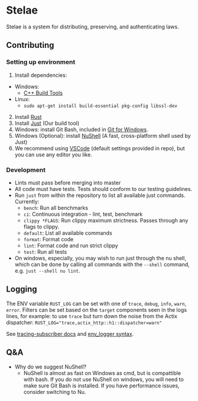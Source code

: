 # Stelae

Stelae is a system for distributing, preserving, and authenticating laws.

## Contributing

### Setting up environment

1. Install dependencies:
  - Windows:
    - [C++ Build Tools](https://visualstudio.microsoft.com/visual-cpp-build-tools/)
  - Linux:
    - `sudo apt-get install build-essential pkg-config libssl-dev `
2. Install [Rust](https://www.rust-lang.org/tools/install)
3. Install [Just](https://just.systems/man/en/chapter_3.html) (Our build tool)
4. Windows: install Git Bash, included in [Git for Windows](https://git-scm.com/downloads). 
5. Windows (Optional): install [NuShell](https://www.nushell.sh/book/installation.html) (A fast, cross-platform shell used by Just)
6. We recommend using [VSCode](https://code.visualstudio.com/Download) (default settings provided in repo), but you can use any editor you like.

### Development
- Lints must pass before merging into master
- All code must have tests. Tests should conform to our testing guidelines.
- Run `just` from within the repository to list all available just commands. Currently:
    - `bench`: Run all benchmarks
    - `ci`: Continuous integration - lint, test, benchmark
    - `clippy *FLAGS`: Run clippy maximum strictness. Passes through any flags to clippy.
    - `default`: List all available commands
    - `format`: Format code
    - `lint`: Format code and run strict clippy
    - `test`: Run all tests
- On windows, especially, you may wish to run just through the nu shell, which can be done by calling all commands with the `--shell` command, e.g. `just --shell nu lint`.

## Logging

The ENV variable `RUST_LOG` can be set with one of `trace`, `debug`, `info`, `warn`, `error`. Filters can be set based on the `target` components seen in the logs lines, for example: to use `trace` but turn down the noise from the Actix dispatcher: `RUST_LOG="trace,actix_http::h1::dispatcher=warn"`

See [tracing-subscriber docs](https://docs.rs/tracing-subscriber/latest/tracing_subscriber/fmt/index.html#filtering-events-with-environment-variables) and [env_logger syntax](https://docs.rs/env_logger/latest/env_logger/#enabling-logging]).

## Q&A
- Why do we suggest NuShell?
  - NuShell is almost as fast on Windows as cmd, but is compattible with bash. If you do not use NuShell on windows, you will need to make sure Git Bash is installed. If you have performance issues, consider switching to Nu.

